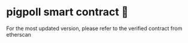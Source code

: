 # pigpoll smart contract 📜

For the most updated version, please refer to the verified contract from etherscan
